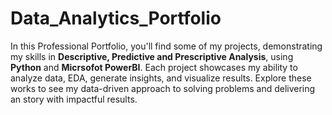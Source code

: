 # Data_Analytics_Portfolio
In this Professional Portfolio, you'll find some of my projects, demonstrating my skills in **Descriptive, Predictive and Prescriptive Analysis**, using **Python** and **Micrsofot PowerBI**. Each project showcases my ability to analyze data, EDA, generate insights, and visualize results. Explore these works to see my data-driven approach to solving problems and delivering an story with impactful results.
